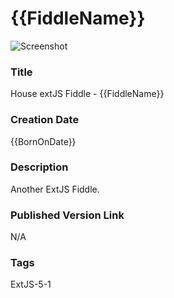 {{FiddleName}}
======

![Screenshot](screenshot.png)

### Title

House extJS Fiddle - {{FiddleName}}


### Creation Date

{{BornOnDate}}


### Description

Another ExtJS Fiddle. 


### Published Version Link

N/A


### Tags

ExtJS-5-1